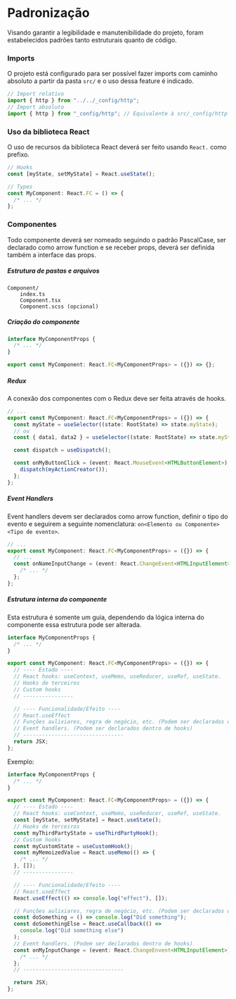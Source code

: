 # Padronização

Visando garantir a legibilidade e manutenibilidade do projeto, foram estabelecidos padrões tanto estruturais quanto de código.

### Imports

O projeto está configurado para ser possível fazer imports com caminho absoluto a partir da pasta `src/` e o uso dessa feature é indicado.

```typescript
// Import relativo
import { http } from "../../_config/http";
// Import absoluto
import { http } from "_config/http"; // Equivalente à src/_config/http
```

### Uso da biblioteca React

O uso de recursos da biblioteca React deverá ser feito usando `React.` como prefixo.

```typescript
// Hooks
const [myState, setMyState] = React.useState();

// Types
const MyComponent: React.FC = () => {
  /* ... */
};
```

### Componentes

Todo componente deverá ser nomeado seguindo o padrão PascalCase, ser declarado como arrow function e se receber props, deverá ser definida também a interface das props.

##### Estrutura de pastas e arquivos

```
Component/
	index.ts
	Component.tsx
	Component.scss (opcional)
```

##### Criação do componente

```typescript
interface MyComponentProps {
  /* ... */
}

export const MyComponent: React.FC<MyComponentProps> = ({}) => {};
```

##### Redux

A conexão dos componentes com o Redux deve ser feita através de hooks.

```typescript
// ...
export const MyComponent: React.FC<MyComponentProps> = ({}) => {
  const myState = useSelector((state: RootState) => state.myState);
  // ou
  const { data1, data2 } = useSelector((state: RootState) => state.myState);

  const dispatch = useDispatch();

  const onMyButtonClick = (event: React.MouseEvent<HTMLButtonElement>) => {
    dispatch(myActionCreator());
  };
};
```

##### Event Handlers

Event handlers devem ser declarados como arrow function, definir o tipo do evento e seguirem a seguinte nomenclatura: `on<Elemento ou Componente><Tipo de evento>`.

```typescript
// ...
export const MyComponent: React.FC<MyComponentProps> = ({}) => {
  // ...
  const onNameInputChange = (event: React.ChangeEvent<HTMLInputElement>) => {
    /* ... */
  };
};
```

##### Estrutura interna do componente

Esta estrutura é somente um guia, dependendo da lógica interna do componente essa estrutura pode ser alterada.

```typescript
interface MyComponentProps {
  /* ... */
}

export const MyComponent: React.FC<MyComponentProps> = ({}) => {
  // ---- Estado ----
  // React hooks: useContext, useMemo, useReducer, useRef, useState.
  // Hooks de terceiros
  // Custom hooks
  // ----------------

  // ---- Funcionalidade/Efeito ----
  // React.useEffect
  // Funções aulixiares, regra de negócio, etc. (Podem ser declarados dentro de hooks)
  // Event handlers. (Podem ser declarados dentro de hooks)
  // --------------------------------
  return JSX;
};
```

Exemplo:

```typescript
interface MyComponentProps {
  /* ... */
}

export const MyComponent: React.FC<MyComponentProps> = ({}) => {
  // ---- Estado ----
  // React hooks: useContext, useMemo, useReducer, useRef, useState.
  const [myState, setMyState] = React.useState();
  // Hooks de terceiros
  const myThirdPartyState = useThirdPartyHook();
  // Custom hooks
  const myCustomState = useCustomHook();
  const myMemoizedValue = React.useMemo(() => {
    /* ... */
  }, []);
  // ----------------

  // ---- Funcionalidade/Efeito ----
  // React.useEffect
  React.useEffect(() => console.log("effect"), []);

  // Funções aulixiares, regra de negócio, etc. (Podem ser declarados dentro de hooks)
  const doSomething = () => console.log("Did something");
  const doSomethingElse = React.useCallback(() =>
    console.log("Did something else")
  );
  // Event handlers. (Podem ser declarados dentro de hooks)
  const onMyInputChange = (event: React.ChangeEnvent<HTMLInputElement>) => {
    /* ... */
  };
  // --------------------------------

  return JSX;
};
```

